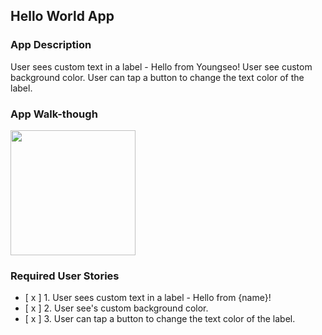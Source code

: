 ## Hello World App

### App Description
User sees custom text in a label - Hello from Youngseo!
User see custom background color.
User can tap a button to change the text color of the label.

### App Walk-though

<img src="https://imgur.com/a/gFS8H0o" width=200><br>


### Required User Stories
- [ x ] 1. User sees custom text in a label - Hello from {name}!
- [ x ] 2. User see's custom background color.
- [ x ] 3. User can tap a button to change the text color of the label.
